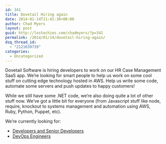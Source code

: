 ```yaml
---
id: 341
title: Dovetail Hiring again
date: 2014-01-14T11:41:30+00:00
author: Chad Myers
layout: post
guid: http://lostechies.com/chadmyers/?p=341
permalink: /2014/01/14/dovetail-hiring-again/
dsq_thread_id:
  - "2121639739"
categories:
  - Uncategorized
---
```

Dovetail Software is hiring developers to work on our HR Case Management SaaS app. We’re looking for smart people to help us work on some cool stuff on cutting edge technology hosted in AWS. Help us write some code, automate some servers and push updates to happy customers!

While we still have some .NET code, we&#8217;re also doing quite a lot of other stuff now. We&#8217;ve got a little bit for everyone (from Javascript stuff like node, require, knockout to systems management and automation using AWS, Ruby, Python, Puppet, etc).

We’re currently looking for:

  * [Developers and Senior Developers](http://dovetailsoftware.com/hr/cmyers/2014/01/13/dovetail-hiring-developers/)
  * [DevOps Engineers](http://dovetailsoftware.com/hr/cmyers/2014/01/13/dovetail-hiring-devops-engineers/)